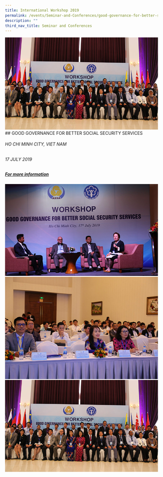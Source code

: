 ```yaml
---
title: International Workshop 2019
permalink: /events/Seminar-and-Conferences/good-governance-for-better-social-security-services
description: ""
third_nav_title: Seminar and Conferences
---
```


![](/images/Seminar%20and%20Conferences/GOVERNANCE_img3.jpg)## GOOD GOVERNANCE FOR BETTER SOCIAL SECURITY SERVICES
###### HO CHI MINH CITY, VIET NAM

###### 17 JULY 2019

##### [For more information](/files/Seminar%20and%20Conferences/Workshop%20talks%20good%20governance.pdf)

![](/images/Seminar%20and%20Conferences/GOVERNANCE_img1.jpg)![](/images/Seminar%20and%20Conferences/GOVERNANCE_img2.jpg)![](/images/Seminar%20and%20Conferences/GOVERNANCE_img3.jpg)